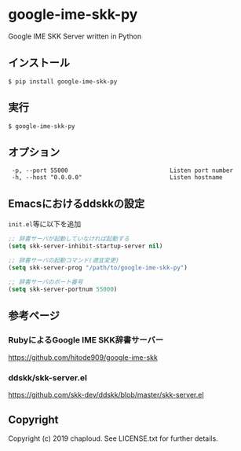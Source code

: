 # google-ime-skk-py

Google IME SKK Server written in Python


## インストール

```
$ pip install google-ime-skk-py
```

## 実行

```
$ google-ime-skk-py
```

## オプション

```
 -p, --port 55000                             Listen port number
 -h, --host "0.0.0.0"                         Listen hostname
```


## Emacsにおけるddskkの設定
`init.el`等に以下を追加

```lisp
;; 辞書サーバが起動していなければ起動する
(setq skk-server-inhibit-startup-server nil)

;; 辞書サーバの起動コマンド(適宜変更)
(setq skk-server-prog "/path/to/google-ime-skk-py")

;; 辞書サーバのポート番号
(setq skk-server-portnum 55000)
```

## 参考ページ
### RubyによるGoogle IME SKK辞書サーバー
https://github.com/hitode909/google-ime-skk

### ddskk/skk-server.el
https://github.com/skk-dev/ddskk/blob/master/skk-server.el

## Copyright
Copyright (c) 2019 chaploud. See LICENSE.txt for further details.
